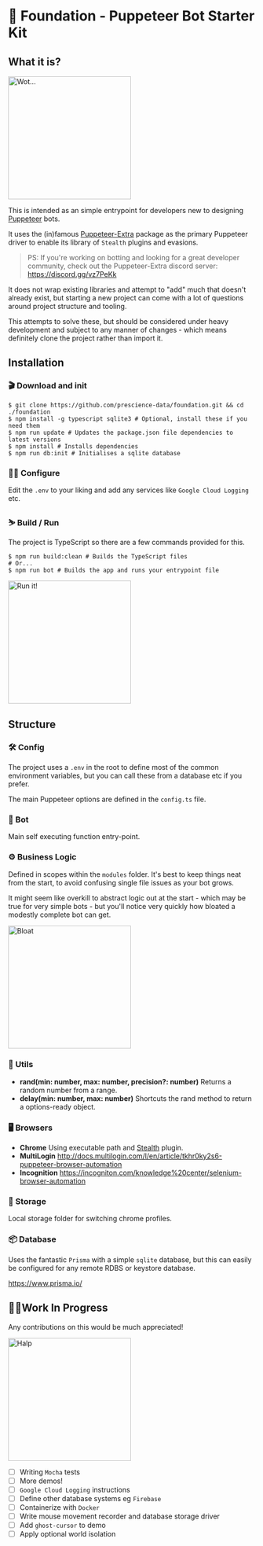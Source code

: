 # 🧱 Foundation - Puppeteer Bot Starter Kit

## What it is?

<img alt="Wot..." src="https://media1.tenor.com/images/f3707787e8d0475075e7349402e97e08/tenor.gif" height="250" /> <br /> 

This is intended as an simple entrypoint for developers new to designing [Puppeteer](https://pptr.dev) bots.

It uses the (in)famous [Puppeteer-Extra](https://github.com/berstend/puppeteer-extra) package as the primary Puppeteer driver to enable its library of `Stealth` plugins and evasions.

> PS: If you're working on botting and looking for a great developer community, check out the Puppeteer-Extra discord server: https://discord.gg/vz7PeKk

It does not wrap existing libraries and attempt to "add" much that doesn't already exist, but starting a new project can come with a lot of questions around project structure and tooling.

This attempts to solve these, but should be considered under heavy development and subject to any manner of changes - which means definitely clone the project rather than import it.

## Installation

### 🎬 Download and init

```shell script
$ git clone https://github.com/prescience-data/foundation.git && cd ./foundation
$ npm install -g typescript sqlite3 # Optional, install these if you need them
$ npm run update # Updates the package.json file dependencies to latest versions
$ npm install # Installs dependencies
$ npm run db:init # Initialises a sqlite database
```

### 👨‍🔧 Configure
Edit the `.env` to your liking and add any services like `Google Cloud Logging` etc.

### ⛷ Build / Run
The project is TypeScript so there are a few commands provided for this.

```shell script
$ npm run build:clean # Builds the TypeScript files
# Or...
$ npm run bot # Builds the app and runs your entrypoint file
```

<img alt="Run it!" src="https://media1.tenor.com/images/73655431879923747888a61a8850547d/tenor.gif" height="250" />

## Structure

### 🛠 Config

The project uses a `.env` in the root to define most of the common environment variables, but you can call these from a database etc if you prefer. 

The main Puppeteer options are defined in the `config.ts` file.

### 🤖 Bot

Main self executing function entry-point. 

### ⚙ Business Logic

Defined in scopes within the `modules` folder. It's best to keep things neat from the start, to avoid confusing single file issues as your bot grows.

It might seem like overkill to abstract logic out at the start - which may be true for very simple bots - but you'll notice very quickly how bloated a modestly complete bot can get.

<img alt="Bloat" src="https://media1.tenor.com/images/8fc2c423280a6ae57be8660bb8898689/tenor.gif" height="250" /> <br />

### 🧰 Utils

- **rand(min: number, max: number, precision?: number)** Returns a random number from a range.
- **delay(min: number, max: number)** Shortcuts the rand method to return a options-ready object.

### 🖥 Browsers

- **Chrome** Using executable path and [Stealth](https://github.com/berstend/puppeteer-extra/tree/master/packages/puppeteer-extra-plugin-stealth) plugin.
- **MultiLogin** http://docs.multilogin.com/l/en/article/tkhr0ky2s6-puppeteer-browser-automation
- **Incognition** https://incogniton.com/knowledge%20center/selenium-browser-automation


### 💾 Storage

Local storage folder for switching chrome profiles.

### 📦 Database

Uses the fantastic `Prisma` with a simple `sqlite` database, but this can easily be configured for any remote RDBS or keystore database.

https://www.prisma.io/

## 🤷‍♀️Work In Progress

Any contributions on this would be much appreciated!

<img alt="Halp" src="https://media1.tenor.com/images/7cd8ad78ff0ca1e486f081094b552e3c/tenor.gif" height="250" /> <br />

- [ ] Writing `Mocha` tests
- [ ] More demos!
- [ ] `Google Cloud Logging` instructions
- [ ] Define other database systems eg `Firebase`
- [ ] Containerize with `Docker`
- [ ] Write mouse movement recorder and database storage driver
- [ ] Add `ghost-cursor` to demo
- [ ] Apply optional world isolation
